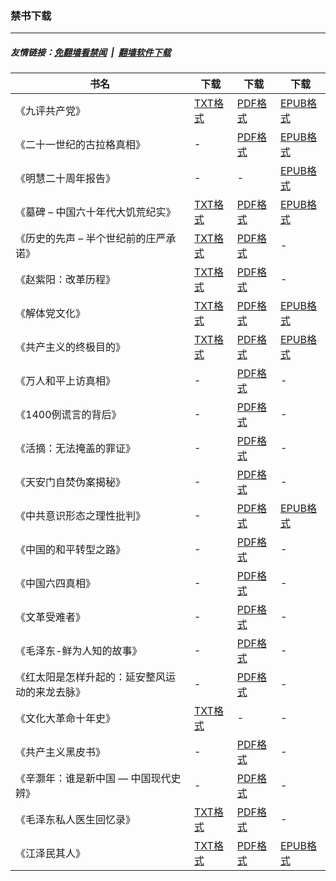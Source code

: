 ### 禁书下载

---
##### 友情链接：[免翻墙看禁闻](https://github.com/gfw-breaker/banned-news3) &nbsp;|&nbsp; [翻墙软件下载](https://github.com/gfw-breaker/nogfw)

| 书名 | 下载 | 下载 | 下载 |
|---|---|---|---|
| 《九评共产党》 | [TXT格式](https://cdn.jsdelivr.net/gh/gfw-breaker/books/resources/9ping.txt) | [PDF格式](https://cdn.jsdelivr.net/gh/gfw-breaker/books/resources/9ping.pdf) | [EPUB格式](https://cdn.jsdelivr.net/gh/gfw-breaker/books/resources/9ping.epub) |
| 《二十一世纪的古拉格真相》 | - | [PDF格式](https://cdn.jsdelivr.net/gh/gfw-breaker/books/resources/glg.pdf) | [EPUB格式](https://cdn.jsdelivr.net/gh/gfw-breaker/books/resources/glg.epub) |
| 《明慧二十周年报告》 | - | - | [EPUB格式](https://cdn.jsdelivr.net/gh/gfw-breaker/books/resources/mh-20.epub) |
| 《墓碑 – 中国六十年代大饥荒纪实》 | [TXT格式](https://cdn.jsdelivr.net/gh/gfw-breaker/books/resources/grave-stone.txt) | [PDF格式](https://cdn.jsdelivr.net/gh/gfw-breaker/books/resources/grave-stone.pdf) | [EPUB格式](https://cdn.jsdelivr.net/gh/gfw-breaker/books/resources/grave-stone.epub) |
| 《历史的先声 – 半个世纪前的庄严承诺》 | [TXT格式](https://cdn.jsdelivr.net/gh/gfw-breaker/books/resources/lsxs.txt) | [PDF格式](https://cdn.jsdelivr.net/gh/gfw-breaker/books/resources/lsxs.pdf) | - |
| 《赵紫阳：改革历程》 | [TXT格式](https://cdn.jsdelivr.net/gh/gfw-breaker/books/resources/zzy_gglc.txt) | [PDF格式](https://cdn.jsdelivr.net/gh/gfw-breaker/books/resources/zzy_gglc.pdf) | - |
| 《解体党文化》 | [TXT格式](https://cdn.jsdelivr.net/gh/gfw-breaker/books/resources/jtdwh.txt) | [PDF格式](https://cdn.jsdelivr.net/gh/gfw-breaker/books/resources/jtdwh.pdf) | [EPUB格式](https://cdn.jsdelivr.net/gh/gfw-breaker/books/resources/jtdwh.epub) |
| 《共产主义的终极目的》 | [TXT格式](https://cdn.jsdelivr.net/gh/gfw-breaker/books/resources/gczy.txt) | [PDF格式](https://cdn.jsdelivr.net/gh/gfw-breaker/books/resources/gczy.pdf) | [EPUB格式](https://cdn.jsdelivr.net/gh/gfw-breaker/books/resources/gczy.epub) |
| 《万人和平上访真相》 | - | [PDF格式](https://cdn.jsdelivr.net/gh/gfw-breaker/books/resources/425.pdf) | - |
| 《1400例谎言的背后》 | - | [PDF格式](https://cdn.jsdelivr.net/gh/gfw-breaker/books/resources/1400zx.pdf) | - |
| 《活摘：无法掩盖的罪证》 | - | [PDF格式](https://cdn.jsdelivr.net/gh/gfw-breaker/books/resources/organ.pdf) | - |
| 《天安门自焚伪案揭秘》 | - | [PDF格式](https://cdn.jsdelivr.net/gh/gfw-breaker/books/resources/zifen.pdf) | - |
| 《中共意识形态之理性批判》 | - | [PDF格式](https://cdn.jsdelivr.net/gh/gfw-breaker/books/resources/zgysxt.pdf) | [EPUB格式](https://cdn.jsdelivr.net/gh/gfw-breaker/books/resources/zgysxt.epub) |
| 《中国的和平转型之路》 | - | [PDF格式](https://cdn.jsdelivr.net/gh/gfw-breaker/books/resources/hpzx.pdf) | - |
| 《中国六四真相》 | - | [PDF格式](https://cdn.jsdelivr.net/gh/gfw-breaker/books/resources/64.pdf) | - |
| 《文革受难者》 | - | [PDF格式](https://cdn.jsdelivr.net/gh/gfw-breaker/books/resources/wenge-victims.pdf) | - |
| 《毛泽东-鲜为人知的故事》 | - | [PDF格式](https://cdn.jsdelivr.net/gh/gfw-breaker/books/resources/mzd.pdf) | - |
| 《红太阳是怎样升起的：延安整风运动的来龙去脉》 | - | [PDF格式](https://cdn.jsdelivr.net/gh/gfw-breaker/books/resources/yanan.pdf) | - |
| 《文化大革命十年史》 | [TXT格式](https://cdn.jsdelivr.net/gh/gfw-breaker/books/resources/wenge_10years.txt) | - | - |
| 《共产主义黑皮书》 | - | [PDF格式](https://cdn.jsdelivr.net/gh/gfw-breaker/books/resources/blackbook.pdf) | - |
| 《辛灏年：谁是新中国 — 中国现代史辨》 | - | [PDF格式](https://cdn.jsdelivr.net/gh/gfw-breaker/books/resources/newchina.pdf) | - |
| 《毛泽东私人医生回忆录》 | [TXT格式](https://cdn.jsdelivr.net/gh/gfw-breaker/books/resources/mzdyshyl.txt) | [PDF格式](https://cdn.jsdelivr.net/gh/gfw-breaker/books/resources/mzdyshyl.pdf) | - |
| 《江泽民其人》 | [TXT格式](https://cdn.jsdelivr.net/gh/gfw-breaker/books/resources/jzm.txt) | [PDF格式](https://cdn.jsdelivr.net/gh/gfw-breaker/books/resources/jzm.pdf) | [EPUB格式](https://cdn.jsdelivr.net/gh/gfw-breaker/books/resources/jzm.epub) |
